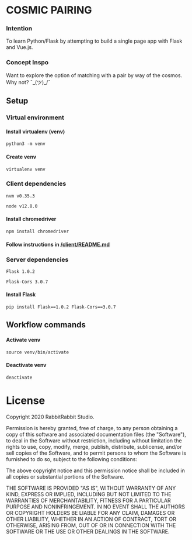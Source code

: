 # COSMIC PAIRING

### Intention

To learn Python/Flask by attempting to build a single page app with Flask and Vue.js.

### Concept Inspo

Want to explore the option of matching with a pair by way of the cosmos. Why not?  ¯\_(ツ)_/¯

## Setup

### Virtual environment

#### Install virtualenv (venv) 
```
python3 -m venv
```

#### Create venv
```
virtualenv venv
```

### Client dependencies

```
nvm v0.35.3

node v12.8.0
```

#### Install chromedriver
```
npm install chromedriver
```

#### Follow instructions in [/client/README.md](client/README.md)

### Server dependencies

```
Flask 1.0.2

Flask-Cors 3.0.7
```

#### Install Flask 
```
pip install Flask==1.0.2 Flask-Cors==3.0.7
```

## Workflow commands

#### Activate venv
```
source venv/bin/activate
```

#### Deactivate venv
```
deactivate
```

# License

Copyright 2020 RabbitRabbit Studio.

Permission is hereby granted, free of charge, to any person obtaining a copy of this software and associated documentation files (the "Software"), to deal in the Software without restriction, including without limitation the rights to use, copy, modify, merge, publish, distribute, sublicense, and/or sell copies of the Software, and to permit persons to whom the Software is furnished to do so, subject to the following conditions:

The above copyright notice and this permission notice shall be included in all copies or substantial portions of the Software.

THE SOFTWARE IS PROVIDED "AS IS", WITHOUT WARRANTY OF ANY KIND, EXPRESS OR IMPLIED, INCLUDING BUT NOT LIMITED TO THE WARRANTIES OF MERCHANTABILITY, FITNESS FOR A PARTICULAR PURPOSE AND NONINFRINGEMENT. IN NO EVENT SHALL THE AUTHORS OR COPYRIGHT HOLDERS BE LIABLE FOR ANY CLAIM, DAMAGES OR OTHER LIABILITY, WHETHER IN AN ACTION OF CONTRACT, TORT OR OTHERWISE, ARISING FROM, OUT OF OR IN CONNECTION WITH THE SOFTWARE OR THE USE OR OTHER DEALINGS IN THE SOFTWARE.
